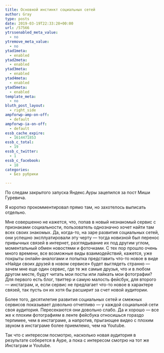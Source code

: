 ```yaml
---
title: Основной инстинкт социальных сетей
author: Gray
type: posts
date: 2019-03-19T22:33:28+00:00
url: /57566
ytrssenabled_meta_value:
  - no
ytremove_meta_value:
  - no
ytad1meta:
  - enabled
ytad2meta:
  - enabled
ytad3meta:
  - enabled
ytad4meta:
  - enabled
ytad5meta:
  - enabled
template_meta:
  - no
bluth_post_layout:
  - right_side
ampforwp-amp-on-off:
  - default
ampforwp-ia-on-off:
  - default
essb_cache_expire:
  - 1614471853
essb_c_total:
  - 19
essb_c_twitter:
  - 1
essb_c_facebook:
  - 18
categories:
  - Без рубрики

---
```








По следам закрытого запуска Яндекс.Ауры зацепился за пост Миши Гуревича.<figure class="wp-block-embed-facebook wp-block-embed is-type-rich is-provider-facebook">

<div class="wp-block-embed__wrapper">
  <div class="fb-post" data-href="https://www.facebook.com/mickgour/posts/10158452179089517" data-width="552">
  
</figure> 

Я коротко прокомментировал прямо там, но захотелось выписать отдельно.

Мне совершенно не кажется, что, попав в новый незнакомый сервис с признаками социальности, пользователь однозначно хочет найти там всех своих знакомых. Да, когда-то, на заре развития социальных сетей, они успешно эксплуатировали эту черту — тогда новизной был перенос привычных связей в интернет, разглядывание их под другим углом, моментальный обмен новостями и фоточками. С тех пор прошло очень много времени, все возможные виды взаимодействий, кажется, уже покрыты онлайн-аналогами и попытка представить что-то новое в виде &#171;Найди своих друзей в новом сервисе&#187; будет выглядеть странно — зачем мне еще один сервис, где те же самые друзья, что и в любом другом месте, будут читать мои посты или лайкать мои фотографии? Для первого есть блог, твиттер и самую малость фейсбук, для второго — инстаграм, и, если сервис не предлагает что-то новое в характере связей, так пусть он их хотя бы расширит за счет новой аудитории.

Более того, десятилетие развития социальных сетей и смежных сервисов показывает довольно отчетливо — у каждой социальной сети своя аудитория. Пересекаются они довольно слабо. Да и хорошо — все же к плохим фотографиям в ленте фейсбука относишься гораздо терпимее, чем в инстаграме, а напротив, прыгающее видео с плохим звуком в инстаграме более приемлемо, чем на Youtube. 

Так что с интересом посмотрю, насколько новая аудитория в результате соберется в Ауре, а пока с интересом смотрю на тот же Инстаграм и Youtube.